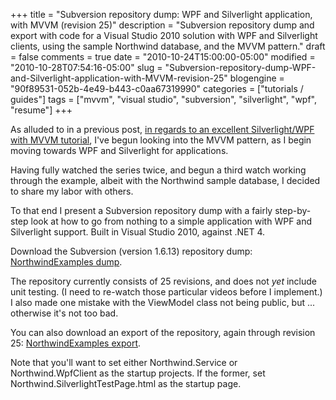 +++
title = "Subversion repository dump: WPF and Silverlight application, with MVVM (revision 25)"
description = "Subversion repository dump and export with code for a Visual Studio 2010 solution with WPF and Silverlight clients, using the sample Northwind database, and the MVVM pattern."
draft = false
comments = true
date = "2010-10-24T15:00:00-05:00"
modified = "2010-10-28T07:54:16-05:00"
slug = "Subversion-repository-dump-WPF-and-Silverlight-application-with-MVVM-revision-25"
blogengine = "90f89531-052b-4e49-b443-c0aa67319990"
categories = ["tutorials / guides"]
tags = ["mvvm", "visual studio", "subversion", "silverlight", "wpf", "resume"]
+++

<p>As&nbsp;alluded to&nbsp;in a previous post, <a href="http://strivinglife.com/words/post/Excellent-Silverlight-WPF-MVVM-video-series.aspx">in regards to an excellent Silverlight/WPF with MVVM tutorial</a>, I've begun looking into the MVVM pattern, as I begin moving towards WPF and Silverlight for applications.</p>
<p>Having fully watched the series twice, and begun a third watch working through the example, albeit with the Northwind sample database, I decided to share my labor with others.</p>
<p>To that end I present a Subversion repository dump with a fairly step-by-step look at how to go from nothing to a simple application with WPF and Silverlight support. Built in Visual Studio 2010, against .NET 4.</p>
<p>Download the Subversion (version 1.6.13) repository dump: <a rel="external download" href="http://media.jamesrskemp.com/download6s/NorthwindExamplesDump_rev25.zip">NorthwindExamples dump</a>.</p>
<p>The repository currently consists of 25 revisions, and does not <em>yet</em> include unit testing. (I need to re-watch those particular videos before I implement.) I also made one mistake with the ViewModel class not being public, but ... otherwise it's not too bad.</p>
<p>You can also download an export of the repository, again through revision 25: <a rel="external download" href="http://media.jamesrskemp.com/download6s/NorthwindExamplesExport_rev25.zip">NorthwindExamples export</a>.</p>
<p>Note that you'll want to set either Northwind.Service or Northwind.WpfClient as the startup projects. If the former, set Northwind.SilverlightTestPage.html as the startup page.</p>
